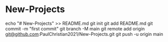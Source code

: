 # New-Projects

echo "# New-Projects" >> README.md
git init
git add README.md
git commit -m "first commit"
git branch -M main
git remote add origin git@github.com:PaulChristian2021/New-Projects.git
git push -u origin main



